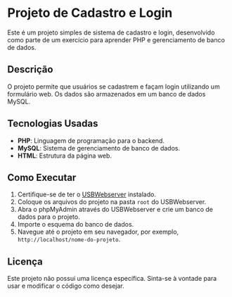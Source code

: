 # Projeto de Cadastro e Login

Este é um projeto simples de sistema de cadastro e login, desenvolvido como parte de um exercício para aprender PHP e gerenciamento de banco de dados.

## Descrição

O projeto permite que usuários se cadastrem e façam login utilizando um formulário web. Os dados são armazenados em um banco de dados MySQL.

## Tecnologias Usadas

- **PHP**: Linguagem de programação para o backend.
- **MySQL**: Sistema de gerenciamento de banco de dados.
- **HTML**: Estrutura da página web.

## Como Executar

1. Certifique-se de ter o [USBWebserver](https://www.usbwebserver.net/) instalado.
2. Coloque os arquivos do projeto na pasta `root` do USBWebserver.
3. Abra o phpMyAdmin através do USBWebserver e crie um banco de dados para o projeto.
4. Importe o esquema do banco de dados.
5. Navegue até o projeto em seu navegador, por exemplo, `http://localhost/nome-do-projeto`.

## Licença

Este projeto não possui uma licença específica. Sinta-se à vontade para usar e modificar o código como desejar.
